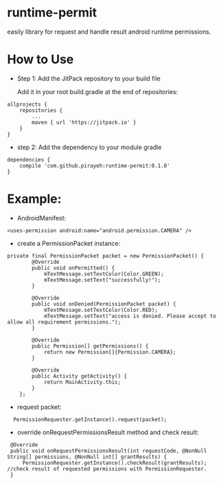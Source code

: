 # runtime-permit
easily library for request and handle result android runtime permissions.


# How to Use

* Step 1: Add the JitPack repository to your build file

  Add it in your root build.gradle at the end of repositories:

```
allprojects {
    repositories {
        ...
        maven { url 'https://jitpack.io' }
    }
}
```

* step 2: Add the dependency to your module gradle 
```
dependencies {
    compile 'com.github.pirayeh:runtime-permit:0.1.0'
}
```

# Example:

* AndroidManifest:

```
<uses-permission android:name="android.permission.CAMERA" />
```

* create a PermissionPacket instance:

```
private final PermissionPacket packet = new PermissionPacket() {
        @Override
        public void onPermitted() {
            mTextMessage.setTextColor(Color.GREEN);
            mTextMessage.setText("successfully!");
        }

        @Override
        public void onDenied(PermissionPacket packet) {
            mTextMessage.setTextColor(Color.RED);
            mTextMessage.setText("access is denied. Please accept to allow all requirement permissions.");
        }

        @Override
        public Permission[] getPermissions() {
            return new Permission[]{Permission.CAMERA};
        }

        @Override
        public Activity getActivity() {
            return MainActivity.this;
        }
    };
```
  
  * request packet:
  
```
  PermissionRequester.getInstance().request(packet);
```
 
 * override onRequestPermissionsResult method and check result:
 
 ```
  @Override
  public void onRequestPermissionsResult(int requestCode, @NonNull String[] permissions, @NonNull int[] grantResults) {
      PermissionRequester.getInstance().checkResult(grantResults); //check result of requested permissions with PermissionRequester.
  }
```


